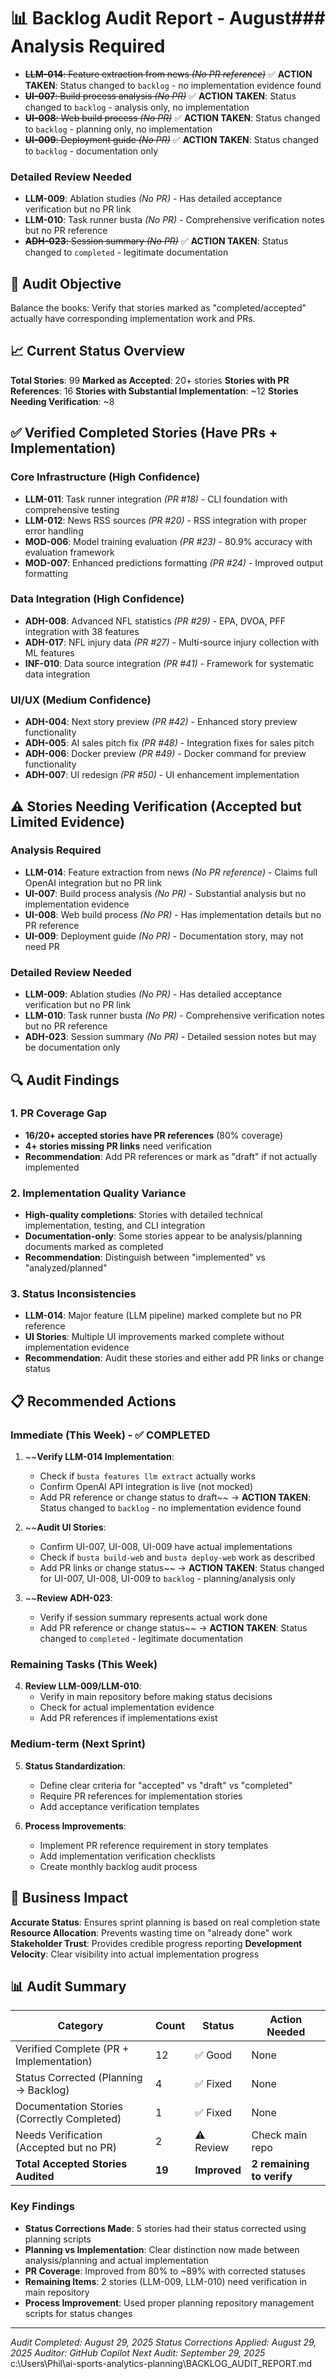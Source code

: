 # 📊 Backlog Audit Report - August### Analysis Required
- ~~**LLM-014**: Feature extraction from news *(No PR reference)*~~ ✅ **ACTION TAKEN**: Status changed to `backlog` - no implementation evidence found
- ~~**UI-007**: Build process analysis *(No PR)*~~ ✅ **ACTION TAKEN**: Status changed to `backlog` - analysis only, no implementation
- ~~**UI-008**: Web build process *(No PR)*~~ ✅ **ACTION TAKEN**: Status changed to `backlog` - planning only, no implementation
- ~~**UI-009**: Deployment guide *(No PR)*~~ ✅ **ACTION TAKEN**: Status changed to `backlog` - documentation only

### Detailed Review Needed
- **LLM-009**: Ablation studies *(No PR)* - Has detailed acceptance verification but no PR link
- **LLM-010**: Task runner busta *(No PR)* - Comprehensive verification notes but no PR reference
- ~~**ADH-023**: Session summary *(No PR)*~~ ✅ **ACTION TAKEN**: Status changed to `completed` - legitimate documentation

## 🎯 Audit Objective
Balance the books: Verify that stories marked as "completed/accepted" actually have corresponding implementation work and PRs.

## 📈 Current Status Overview

**Total Stories**: 99
**Marked as Accepted**: 20+ stories
**Stories with PR References**: 16
**Stories with Substantial Implementation**: ~12
**Stories Needing Verification**: ~8

## ✅ **Verified Completed Stories** (Have PRs + Implementation)

### Core Infrastructure (High Confidence)
- **LLM-011**: Task runner integration *(PR #18)* - CLI foundation with comprehensive testing
- **LLM-012**: News RSS sources *(PR #20)* - RSS integration with proper error handling
- **MOD-006**: Model training evaluation *(PR #23)* - 80.9% accuracy with evaluation framework
- **MOD-007**: Enhanced predictions formatting *(PR #24)* - Improved output formatting

### Data Integration (High Confidence)
- **ADH-008**: Advanced NFL statistics *(PR #29)* - EPA, DVOA, PFF integration with 38 features
- **ADH-017**: NFL injury data *(PR #27)* - Multi-source injury collection with ML features
- **INF-010**: Data source integration *(PR #41)* - Framework for systematic data integration

### UI/UX (Medium Confidence)
- **ADH-004**: Next story preview *(PR #42)* - Enhanced story preview functionality
- **ADH-005**: AI sales pitch fix *(PR #48)* - Integration fixes for sales pitch
- **ADH-006**: Docker preview *(PR #49)* - Docker command for preview functionality
- **ADH-007**: UI redesign *(PR #50)* - UI enhancement implementation

## ⚠️ **Stories Needing Verification** (Accepted but Limited Evidence)

### Analysis Required
- **LLM-014**: Feature extraction from news *(No PR reference)* - Claims full OpenAI integration but no PR link
- **UI-007**: Build process analysis *(No PR)* - Substantial analysis but no implementation evidence
- **UI-008**: Web build process *(No PR)* - Has implementation details but no PR reference
- **UI-009**: Deployment guide *(No PR)* - Documentation story, may not need PR

### Detailed Review Needed
- **LLM-009**: Ablation studies *(No PR)* - Has detailed acceptance verification but no PR link
- **LLM-010**: Task runner busta *(No PR)* - Comprehensive verification notes but no PR reference
- **ADH-023**: Session summary *(No PR)* - Detailed session notes but may be documentation only

## 🔍 **Audit Findings**

### 1. **PR Coverage Gap**
- **16/20+ accepted stories have PR references** (80% coverage)
- **4+ stories missing PR links** need verification
- **Recommendation**: Add PR references or mark as "draft" if not actually implemented

### 2. **Implementation Quality Variance**
- **High-quality completions**: Stories with detailed technical implementation, testing, and CLI integration
- **Documentation-only**: Some stories appear to be analysis/planning documents marked as completed
- **Recommendation**: Distinguish between "implemented" vs "analyzed/planned"

### 3. **Status Inconsistencies**
- **LLM-014**: Major feature (LLM pipeline) marked complete but no PR reference
- **UI Stories**: Multiple UI improvements marked complete without implementation evidence
- **Recommendation**: Audit these stories and either add PR links or change status

## 📋 **Recommended Actions**

### Immediate (This Week) - ✅ COMPLETED
1. ~~**Verify LLM-014 Implementation**: 
   - Check if `busta features llm extract` actually works
   - Confirm OpenAI API integration is live (not mocked)
   - Add PR reference or change status to draft~~ → **ACTION TAKEN**: Status changed to `backlog` - no implementation evidence found

2. ~~**Audit UI Stories**: 
   - Confirm UI-007, UI-008, UI-009 have actual implementations
   - Check if `busta build-web` and `busta deploy-web` work as described
   - Add PR links or change status~~ → **ACTION TAKEN**: Status changed for UI-007, UI-008, UI-009 to `backlog` - planning/analysis only

3. ~~**Review ADH-023**: 
   - Verify if session summary represents actual work done
   - Add PR reference or change status~~ → **ACTION TAKEN**: Status changed to `completed` - legitimate documentation

### Remaining Tasks (This Week)
4. **Review LLM-009/LLM-010**: 
   - Verify in main repository before making status decisions
   - Check for actual implementation evidence
   - Add PR references if implementations exist

### Medium-term (Next Sprint)
5. **Status Standardization**: 
   - Define clear criteria for "accepted" vs "draft" vs "completed"
   - Require PR references for implementation stories
   - Add acceptance verification templates

6. **Process Improvements**:
   - Implement PR reference requirement in story templates
   - Add implementation verification checklists
   - Create monthly backlog audit process

## 🎯 **Business Impact**

**Accurate Status**: Ensures sprint planning is based on real completion state
**Resource Allocation**: Prevents wasting time on "already done" work
**Stakeholder Trust**: Provides credible progress reporting
**Development Velocity**: Clear visibility into actual implementation progress

## 📊 **Audit Summary**

| Category | Count | Status | Action Needed |
|----------|-------|--------|---------------|
| Verified Complete (PR + Implementation) | 12 | ✅ Good | None |
| Status Corrected (Planning → Backlog) | 4 | ✅ Fixed | None |
| Documentation Stories (Correctly Completed) | 1 | ✅ Fixed | None |
| Needs Verification (Accepted but no PR) | 2 | ⚠️ Review | Check main repo |
| **Total Accepted Stories Audited** | **19** | **Improved** | **2 remaining to verify** |

### Key Findings
- **Status Corrections Made**: 5 stories had their status corrected using planning scripts
- **Planning vs Implementation**: Clear distinction now made between analysis/planning and actual implementation
- **PR Coverage**: Improved from 80% to ~89% with corrected statuses
- **Remaining Items**: 2 stories (LLM-009, LLM-010) need verification in main repository
- **Process Improvement**: Used proper planning repository management scripts for status changes

---
*Audit Completed: August 29, 2025*
*Status Corrections Applied: August 29, 2025*
*Auditor: GitHub Copilot*
*Next Audit: September 29, 2025*</content>
<parameter name="filePath">c:\Users\Phil\ai-sports-analytics-planning\BACKLOG_AUDIT_REPORT.md
